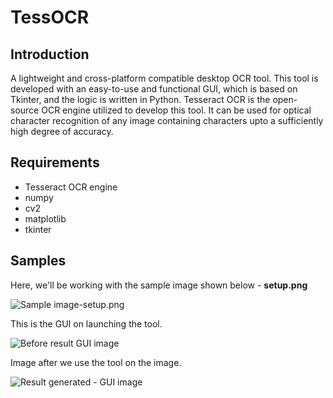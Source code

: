 # TessOCR
## Introduction
A lightweight and cross-platform compatible desktop OCR tool. This tool is developed with an easy-to-use and functional GUI, which is based on Tkinter, and the logic is written in Python. Tesseract OCR is the open-source OCR engine utilized to develop this tool. It can be used for optical character recognition of any image containing characters upto a sufficiently high degree of accuracy.

## Requirements
- Tesseract OCR engine
- numpy
- cv2
- matplotlib
- tkinter

## Samples
Here, we'll be working with the sample image shown below - **setup.png** 

![Sample image-setup.png](../assets/demo_images/setup.png?raw=true)

This is the GUI on launching the tool.

![Before result GUI image](../assets/demo_images/opening_GUI.png?raw=true)

Image after we use the tool on the image.

![Result generated - GUI image](../assets/demo_images/result.png?raw=true)
